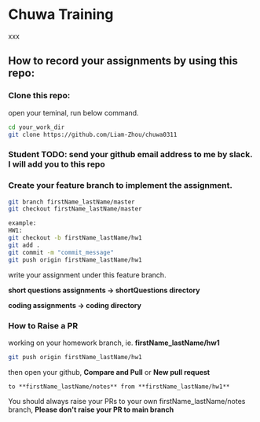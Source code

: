 # Chuwa Training

xxx

## How to record your assignments by using this repo:

### Clone this repo:
open your teminal, run below command.

```bash
cd your_work_dir
git clone https://github.com/Liam-Zhou/chuwa0311
```

### Student TODO: send your github email address to me by slack. I will add you to this repo

### Create your feature branch to implement the assignment.

```bash
git branch firstName_lastName/master
git checkout firstName_lastName/master

example: 
HW1:
git checkout -b firstName_lastName/hw1
git add .
git commit -m "commit_message"
git push origin firstName_lastName/hw1
```
write your assignment under this feature branch.

**short questions assignments -> shortQuestions directory**

**coding assignments -> coding directory**

### How to Raise a PR
working on your homework branch, ie. **firstName_lastName/hw1**
```bash
git push origin firstName_lastName/hw1
```
then open your github, **Compare and Pull** or **New pull request**
```text
to **firstName_lastName/notes** from **firstName_lastName/hw1**
```
You should always raise your PRs to your own firstName_lastName/notes branch, **Please don't raise your PR to main branch**
